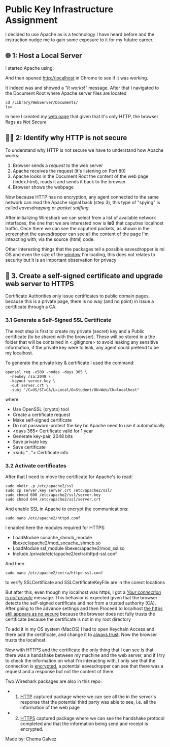 # Public Key Infrastructure Assignment

I decided to use Apache as is a technology I have heard before and the instruction nudge me to gain some exposure to it for my fututre career.

## 🌐 1: Host a Local Server

I started Apache using:

<sudo apachectl start>

And then opened <http://localhost> in Chrome to see if it was working.

It indeed was and showed a *"It works!"* message.
After that I navigated to the Document Root where Apache server files are located
``` 
cd /Library/WebServer/Documents/
ls> 
```

In here I created my [web page](index.html) that given that it's only HTTP, the browser flags as [_Not Secure_](screenshots/localhost_nosecure.png)


## 🕵️‍♀️ 2: Identify why HTTP is not secure

To understand why HTTP is not secure we have to understand how Apache works:

1. Browser sends a *request to* the web server
2. Apache receives the request (it's listening on Port 80)
3. Apache looks in the Document Root the content of the web page (index.html), reads it and sends it back to the browser
4. Browser shows the webpage

Now because HTTP has no encryption, any agent connected to the same network can read the Apache signal back (step 3), this type of "spying" is called *eavesdropping* or *packet sniffing*. 

After initializing Wireshark we can select from a list of available network interfaces, the one that we are interested now is **lo0** that caputres localhost traffic. Once there we can see the caputred packets, as shown in the [screenshot](screenshots/http_response_visible.png) the eavesdropper can see all the content of the page I'm inteacting with, via the source (html) code.

Other interesting things that the packages tell a possible eavesdropper is mi OS and even the size of the [window](screenshots/window_size.png) I'm loading, this does not relates to security but it is an important observation for privacy

## 🔐 3. Create a self-signed certificate and upgrade web server to HTTPS
Certificate Authorities only issue certificates to public domain pages, because this is a private page, there is no way (and no point) in issue a certificate through a CA.

### 3.1 Generate a Self-Signed SSL Certificate
The next step is first to create my private (secret) key and a Public certificate (to be shared with the browser). These will be stored in a the </certs> folder that will be contained in <.gitignore> to avoid leaking any sensitive information, if the private key were to leak, any agent could pretend to be my localhost.

To generate the private key & certificate I used the command:
``` 
openssl req -x509 -nodes -days 365 \
  -newkey rsa:2048 \
  -keyout server.key \
  -out server.crt \
  -subj "/C=US/ST=CA/L=Local/O=Student/OU=Web/CN=localhost"
``` 
where:
- <openssl> Use OpenSSL (crypto) tool
 - <req> Create a certificate request 
 - <x509> Make self-signed certificate
 - <nodes> Do not password-protect the key bc Apache need to use it automatically
 - <days 365> Certificate valid for 1 year
 - <newket rsa:2048> Generate key-pair, 2048 bits
 - <keyout server.key> Save private key 
 - <out server.crt> Save certificate
 - <subj "..."> Certificate info

### 3.2 Activate certificates
After that I need to move the certificate for Apache's to read:

``` 
sudo mkdir -p /etc/apache2/ssl
sudo cp server.key server.crt /etc/apache2/ssl/
sudo chmod 600 /etc/apache2/ssl/server.key
sudo chmod 644 /etc/apache2/ssl/server.crt
``` 

And enable SSL in Apache to encrypt the communications:
``` 
sudo nano /etc/apache2/httpd.conf
``` 

I enabled here the modules required for HTTPS:
- LoadModule socache_shmcb_module libexec/apache2/mod_socache_shmcb.so
- LoadModule ssl_module libexec/apache2/mod_ssl.so
- Include /private/etc/apache2/extra/httpd-ssl.conf

And then 
``` 
sudo nano /etc/apache2/extra/httpd-ssl.conf
``` 
to verify SSLCertificate and SSLCertificateKeyFile are in the corect locations

But after this, even though my localhost was https, I got a [_Your connection is not private_](screenshots/connection_not_private.png) message. This behavior is expected given that the browser detects the self-signed certificate and not from a trusted authority (CA). After going to the advance settings and then Proceed to localhost [the https still appears as no secure](screenshots/nosecure_https.png) because the browser does not fully trusts the certificate because the certificate is not in my root directory

To add it in my OS system (MacOS) I had to open Keychain Access and there add the certificate, and change it to [always trust](screenshots/always_trust_cert.png). Now the browser trusts the localhost.

Now with HTTPS and the certificate the only thing that I can see is that there was a handshake between my machine and the web server, and if I try to check the information on what I'm interacting with, I only see that the connection is [encrypted](screenshots/encrypted.png), a potential eavesdropper can see that there was a request and a response but not the content of them.

Two Wireshark packages are also in this repo:
- 1. [HTTP](200ok_http.pcapng.gz) captured package where we can see all the in the server's response that the potential third party was able to see, i.e. all the information of the web page
- 2. [HTTPS](https_handshake.pcapng) captured package where we can see the handshake protocol completed and that the information being send and receipt is encrypted.

Made by:
  Chema Galvez 